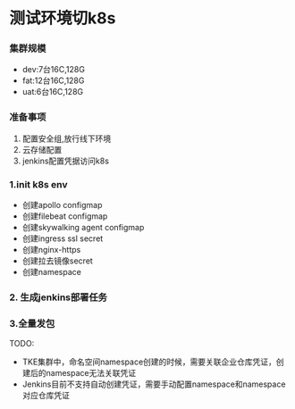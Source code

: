 # 测试环境切k8s

### 集群规模

* dev:7台16C,128G
* fat:12台16C,128G
* uat:6台16C,128G

### 准备事项

1. 配置安全组,放行线下环境
2. 云存储配置
3. jenkins配置凭据访问k8s



### 1.init k8s env

* 创建apollo configmap
* 创建filebeat configmap
* 创建skywalking agent configmap
* 创建ingress ssl secret
* 创建nginx-https
* 创建拉去镜像secret
* 创建namespace

### 2. 生成jenkins部署任务

### 3.全量发包



TODO:

* TKE集群中，命名空间namespace创建的时候，需要关联企业仓库凭证，创建后的namespace无法关联凭证
* Jenkins目前不支持自动创建凭证，需要手动配置namespace和namespace对应仓库凭证
